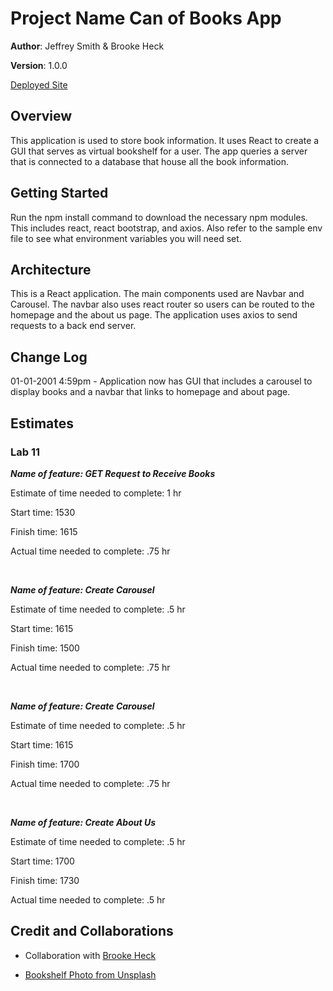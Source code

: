 # Project Name  Can of Books App

**Author**: Jeffrey Smith & Brooke Heck

**Version**: 1.0.0 

[Deployed Site](https://venerable-kelpie-5a4f37.netlify.app/)

## Overview
This application is used to store book information. It uses React to create a GUI that serves as virtual bookshelf for a user. The app queries a server that is connected to a database that house all the book information.

## Getting Started
Run the npm install command to download the necessary npm modules. This includes react, react bootstrap, and axios. Also refer to the sample env file to see what environment variables you will need set.

## Architecture
This is a React application. The main components used are Navbar and Carousel. The navbar also uses react router so users can be routed to the homepage and the about us page. The application uses axios to send requests to a back end server.

## Change Log
01-01-2001 4:59pm - Application now has GUI that includes a carousel to display books and a navbar that links to homepage and about page.

## Estimates

### Lab 11
***Name of feature: GET Request to Receive Books***

Estimate of time needed to complete: 1 hr

Start time: 1530

Finish time: 1615

Actual time needed to complete: .75 hr

</br>

***Name of feature: Create Carousel***

Estimate of time needed to complete: .5 hr

Start time: 1615

Finish time: 1500

Actual time needed to complete: .75 hr

</br>

***Name of feature: Create Carousel***

Estimate of time needed to complete: .5 hr

Start time: 1615

Finish time: 1700

Actual time needed to complete: .75 hr

</br>

***Name of feature: Create About Us***

Estimate of time needed to complete: .5 hr

Start time: 1700

Finish time: 1730

Actual time needed to complete: .5 hr

## Credit and Collaborations
- Collaboration with [Brooke Heck](https://github.com/BrookeHeck)

- [Bookshelf Photo from Unsplash](https://images.unsplash.com/photo-1526243741027-444d633d7365?ixlib=rb-1.2.1&ixid=MnwxMjA3fDB8MHxzZWFyY2h8MTR8fGJvb2tzfGVufDB8fDB8fA%3D%3D&auto=format&fit=crop&w=600&q=60)